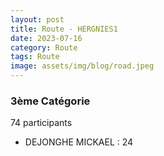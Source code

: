 ```yaml
---
layout: post
title: Route - HERGNIES1
date: 2023-07-16
category: Route
tags: Route
image: assets/img/blog/road.jpeg
---
```


### 3ème Catégorie
74 participants
- DEJONGHE MICKAEL : 24
